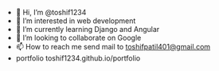 - 👋 Hi, I’m @toshif1234
- 👀 I’m interested in web development
- 🌱 I’m currently learning  Django and Angular
- 💞️ I’m looking to collaborate on Google
- 📫 How to reach me send mail to toshifpatil401@gmail.com
- portfolio toshif1234.github.io/portfolio

<!---
toshif1234/toshif1234 is a ✨ special ✨ repository because its `README.md` (this file) appears on your GitHub profile.
You can click the Preview link to take a look at your changes.
--->

